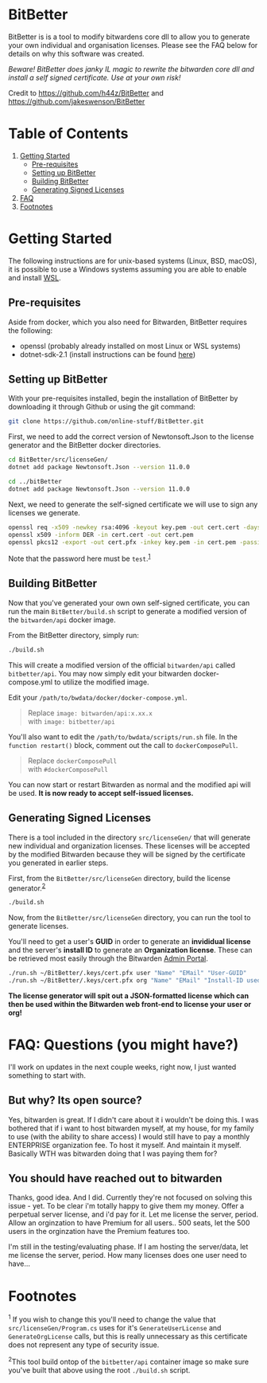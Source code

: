 # BitBetter

BitBetter is is a tool to modify bitwardens core dll to allow you to generate your own individual and organisation licenses. Please see the FAQ below for details on why this software was created.

_Beware! BitBetter does janky IL magic to rewrite the bitwarden core dll and install a self signed certificate. Use at your own risk!_

Credit to https://github.com/h44z/BitBetter and https://github.com/jakeswenson/BitBetter 

# Table of Contents
1. [Getting Started](#gettingstarted)
    + [Pre-requisites](#prereq)
    + [Setting up BitBetter](#setup)
    + [Building BitBetter](#building)
    + [Generating Signed Licenses](#generating)
2. [FAQ](#faq)
3. [Footnotes](#footnotes)

# Getting Started <a name=#gettingstarted></a>
The following instructions are for unix-based systems (Linux, BSD, macOS), it is possible to use a Windows systems assuming you are able to enable and install [WSL](https://docs.microsoft.com/en-us/windows/wsl/install-win10).

## Pre-requisites <a name=#prereq></a>
Aside from docker, which you also need for Bitwarden, BitBetter requires the following:

* openssl (probably already installed on most Linux or WSL systems)
* dotnet-sdk-2.1 (install instructions can be found [here](https://dotnet.microsoft.com/download/linux-package-manager/rhel/sdk-2.1.604))

## Setting up BitBetter <a name=#setup></a>
With your pre-requisites installed, begin the installation of BitBetter by downloading it through Github or using the git command:

```bash
git clone https://github.com/online-stuff/BitBetter.git
```

First, we need to add the correct version of Newtonsoft.Json to the license generator and the BitBetter docker directories.

```bash
cd BitBetter/src/licenseGen/
dotnet add package Newtonsoft.Json --version 11.0.0 

cd ../bitBetter
dotnet add package Newtonsoft.Json --version 11.0.0 
```

Next, we need to generate the self-signed certificate we will use to sign any licenses we generate.

```bash
openssl req -x509 -newkey rsa:4096 -keyout key.pem -out cert.cert -days 36500 -outform DER -passout pass:test
openssl x509 -inform DER -in cert.cert -out cert.pem
openssl pkcs12 -export -out cert.pfx -inkey key.pem -in cert.pem -passin pass:test -passout pass:test
```

Note that the password here must be `test`.<sup>[1](#f1)</sup>

## Building BitBetter <a name=#building></a>

Now that you've generated your own own self-signed certificate, you can run the main `BitBetter/build.sh` script to generate a modified version of the `bitwarden/api` docker image.

From the BitBetter directory, simply run:
```bash
./build.sh
```

This will create a modified version of the official `bitwarden/api` called `bitbetter/api`. You may now simply edit your bitwarden docker-compose.yml to utilize the modified image.

Edit your  `/path/to/bwdata/docker/docker-compose.yml`.

> Replace `image: bitwarden/api:x.xx.x`<br>with `image: bitbetter/api`

You'll also want to edit the `/path/to/bwdata/scripts/run.sh` file. In the `function restart()` block, comment out the call to `dockerComposePull`.

> Replace `dockerComposePull`<br>with `#dockerComposePull`

You can now start or restart Bitwarden as normal and the modified api will be used. <b>It is now ready to accept self-issued licenses.</b>

## Generating Signed Licenses <a name=#generating></a>

There is a tool included in the directory `src/licenseGen/` that will generate new individual and organization licenses. These licenses will be accepted by the modified Bitwarden because they will be signed by the certificate you generated in earlier steps.

First, from the `BitBetter/src/licenseGen` directory, build the license generator.<sup>[2](#f2)</sup>

```bash
./build.sh
```

Now, from the `BitBetter/src/licenseGen` directory, you can run the tool to generate licenses.

You'll need to get a user's <b>GUID</b> in order to generate an <b>invididual license</b> and the server's <b>install ID</b> to generate an <b>Organization license</b>. These can be retrieved most easily through the Bitwarden [Admin Portal](https://help.bitwarden.com/article/admin-portal/).

```bash
./run.sh ~/BitBetter/.keys/cert.pfx user "Name" "EMail" "User-GUID"
./run.sh ~/BitBetter/.keys/cert.pfx org "Name" "EMail" "Install-ID used to install the server"
```

<b>The license generator will spit out a JSON-formatted license which can then be used within the Bitwarden web front-end to license your user or org!</b>

# FAQ: Questions (you might have?) <a name=#faq></a>

I'll work on updates in the next couple weeks, right now, I just wanted something to start with.

## But why? Its open source?

Yes, bitwarden is great. If I didn't care about it i wouldn't be doing this.
I was bothered that if i want to host bitwarden myself, at my house, 
for my family to use (with the ability to share access) I would still have to pay a monthly ENTERPRISE organization fee.
To host it myself. And maintain it myself. Basically WTH was bitwarden doing that I was paying them for?

## You should have reached out to bitwarden

Thanks, good idea. And I did. Currently they're not focused on solving this issue - yet. 
To be clear i'm totally happy to give them my money. Offer a perpetual server license, and i'd pay for it.  Let me license the server, period.  Allow an orginzation to have Premium for all users..  500 seats, let the 500 users in the orginzation have the Premium features too.

I'm still in the testing/evaluating phase.  If I am hosting the server/data, let me license the server, period.  How many licenses does one user need to have...

# Footnotes <a name=#footnotes></a>

<a name="#f1"><sup>1</sup></a> If you wish to change this you'll need to change the value that `src/licenseGen/Program.cs` uses for it's `GenerateUserLicense` and `GenerateOrgLicense` calls, but this is really unnecessary as this certificate does not represent any type of security issue.

<a name="#f2"><sup>2</sup></a>This tool build ontop of the `bitbetter/api` container image so make sure you've built that above using the root `./build.sh` script.